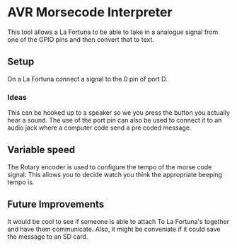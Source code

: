 # AVR Morsecode Interpreter
This tool allows a La Fortuna to be able to take in a analogue signal from one of the GPIO pins and then convert that to text. 
## Setup
On a La Fortuna connect a signal to the 0 pin of port D. 
### Ideas
This can be hooked up to a speaker so we you press the button you actually hear a sound. The use of the port pin can also be used to connect it to an audio jack where a computer code send a pre coded message.

## Variable speed
The Rotary encoder is used to configure the tempo of the morse code signal. This allows you to decide watch you think the appropriate beeping tempo is.

## Future Improvements
It would be cool to see if someone is able to attach To La Fortuna's together and have them communicate. Also, it might be conveniate if it could save the message to an SD card.

